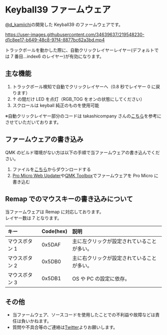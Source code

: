 # Keyball39 ファームウェア

[@d_kamiichi](https://twitter.com/d_kamiichi)の開発した Keyball39 のファームウェアです。

https://user-images.githubusercontent.com/34639637/219548230-d1c8ee17-b649-48c8-97f4-8877bc62a3bd.mp4

トラックボールを動かした際に、自動クリックレイヤーレイヤー(デフォルトでは 7 番目...index6 のレイヤー)が有効になります。

## 主な機能

1. トラックボール検知で自動でクリックレイヤーへ（0.8 秒でレイヤー 0 に戻ります）
2. ↑ の間だけ LED を点灯（RGB_TOG をオンの状態にしてください）
3. スクロールは keyball 純正のものを使用可能

※自動クリックレイヤー部分のコードは takashicompany さんの[こちら](https://zenn.dev/takashicompany/articles/69b87160cda4b9)を参考にさせていただいております。

## ファームウェアの書き込み

QMK のビルド環境がない方は以下の手順で当ファームウェアの書き込んでください。

1. ファイルを[こちら](https://github.com/kamiichi99/keyball/blob/main/builded-firmware/20230217/Scroll_mode_in_layer3_keyball_keyball39_kamidai.hex)からダウンロードする
2. [Pro Micro Web Updater](https://sekigon-gonnoc.github.io/promicro-web-updater/index.html)や[QMK Toolbox](https://kbd.dailycraft.jp/claw44/buildguide/10_firmware/toolbox/)でファームウェアを Pro Micro に書き込む

## Remap でのマウスキーの書き込みについて

当ファームウェアは Remap に対応しております。  
レイヤー数は 7 となります。

| キー           | Code(hex) | 説明                                       |
| :------------- | :-------- | :----------------------------------------- |
| マウスボタン 1 | 0x5DAF    | 主に左クリックが設定されていることが多い。 |
| マウスボタン 2 | 0x5DB0    | 主に右クリックが設定されていることが多い。 |
| マウスボタン 3 | 0x5DB1    | OS や PC の設定に依存。                    |

## その他

- 当ファームウェア、ソースコードを使用したことでの不利益や故障などは責任は負いかねます。
- 質問や不具合等のご連絡は[Twitter](https://twitter.com/d_kamiichi)よりお願いします。
